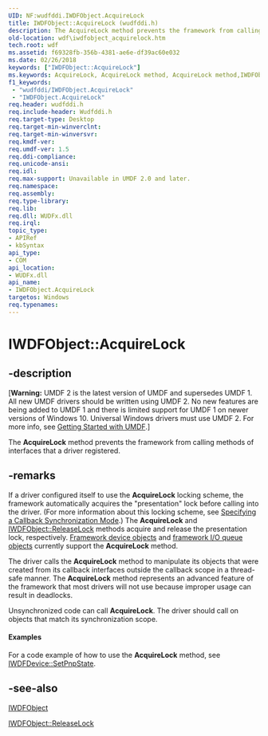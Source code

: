 ```yaml
---
UID: NF:wudfddi.IWDFObject.AcquireLock
title: IWDFObject::AcquireLock (wudfddi.h)
description: The AcquireLock method prevents the framework from calling methods of interfaces that a driver registered.
old-location: wdf\iwdfobject_acquirelock.htm
tech.root: wdf
ms.assetid: f69328fb-356b-4381-ae6e-df39ac60e032
ms.date: 02/26/2018
keywords: ["IWDFObject::AcquireLock"]
ms.keywords: AcquireLock, AcquireLock method, AcquireLock method,IWDFObject interface, IWDFObject interface,AcquireLock method, IWDFObject.AcquireLock, IWDFObject::AcquireLock, UMDFBaseObjectRef_3a9b581b-87cd-489d-b945-924489d5c3b9.xml, umdf.iwdfobject_acquirelock, wdf.iwdfobject_acquirelock, wudfddi/IWDFObject::AcquireLock
f1_keywords:
 - "wudfddi/IWDFObject.AcquireLock"
 - "IWDFObject.AcquireLock"
req.header: wudfddi.h
req.include-header: Wudfddi.h
req.target-type: Desktop
req.target-min-winverclnt: 
req.target-min-winversvr: 
req.kmdf-ver: 
req.umdf-ver: 1.5
req.ddi-compliance: 
req.unicode-ansi: 
req.idl: 
req.max-support: Unavailable in UMDF 2.0 and later.
req.namespace: 
req.assembly: 
req.type-library: 
req.lib: 
req.dll: WUDFx.dll
req.irql: 
topic_type:
- APIRef
- kbSyntax
api_type:
- COM
api_location:
- WUDFx.dll
api_name:
- IWDFObject.AcquireLock
targetos: Windows
req.typenames: 
---
```


# IWDFObject::AcquireLock


## -description


<p class="CCE_Message">[<b>Warning:</b> UMDF 2 is the latest version of UMDF and supersedes UMDF 1.  All new UMDF drivers should be written using UMDF 2.  No new features are being added to UMDF 1 and there is limited support for UMDF 1 on newer versions of Windows 10.  Universal Windows drivers must use UMDF 2.  For more info, see <a href="https://docs.microsoft.com/windows-hardware/drivers/wdf/getting-started-with-umdf-version-2">Getting Started with UMDF</a>.]

The <b>AcquireLock</b> method prevents the framework from calling methods of interfaces that a driver registered.


## -remarks



If a driver configured itself to use the <b>AcquireLock</b> locking scheme, the framework automatically acquires the "presentation" lock before calling into the driver. (For more information about this locking scheme, see <a href="https://docs.microsoft.com/windows-hardware/drivers/wdf/specifying-a-callback-synchronization-mode">Specifying a Callback Synchronization Mode</a>.) The <b>AcquireLock</b> and <a href="https://docs.microsoft.com/windows-hardware/drivers/ddi/wudfddi/nf-wudfddi-iwdfobject-releaselock">IWDFObject::ReleaseLock</a> methods acquire and release the presentation lock, respectively. <a href="https://docs.microsoft.com/windows-hardware/drivers/wdf/creating-a-framework-device-object">Framework device objects</a> and <a href="https://docs.microsoft.com/windows-hardware/drivers/wdf/framework-i-o-queue-object">framework I/O queue objects</a> currently support the <b>AcquireLock</b> method.

The driver calls the <b>AcquireLock</b> method to manipulate its objects that were created from its callback interfaces outside the callback scope in a thread-safe manner. The <b>AcquireLock</b> method represents an advanced feature of the framework that most drivers will not use because improper usage can result in deadlocks.

Unsynchronized code can call <b>AcquireLock</b>. The driver should call on objects that match its synchronization scope.


#### Examples

For a code example of how to use the <b>AcquireLock</b> method, see <a href="https://docs.microsoft.com/windows-hardware/drivers/ddi/wudfddi/nf-wudfddi-iwdfdevice-setpnpstate">IWDFDevice::SetPnpState</a>.

<div class="code"></div>



## -see-also




<a href="https://docs.microsoft.com/windows-hardware/drivers/ddi/wudfddi/nn-wudfddi-iwdfobject">IWDFObject</a>



<a href="https://docs.microsoft.com/windows-hardware/drivers/ddi/wudfddi/nf-wudfddi-iwdfobject-releaselock">IWDFObject::ReleaseLock</a>
 

 

